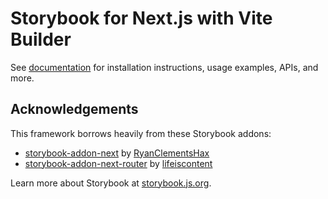 # Storybook for Next.js with Vite Builder

See [documentation](https://storybook.js.org/docs/get-started/frameworks/nextjs?renderer=react&ref=readme) for installation instructions, usage examples, APIs, and more.

## Acknowledgements

This framework borrows heavily from these Storybook addons:

- [storybook-addon-next](https://github.com/RyanClementsHax/storybook-addon-next) by [RyanClementsHax](https://github.com/RyanClementsHax/)
- [storybook-addon-next-router](https://github.com/lifeiscontent/storybook-addon-next-router) by [lifeiscontent](https://github.com/lifeiscontent)

Learn more about Storybook at [storybook.js.org](https://storybook.js.org/?ref=readme).
